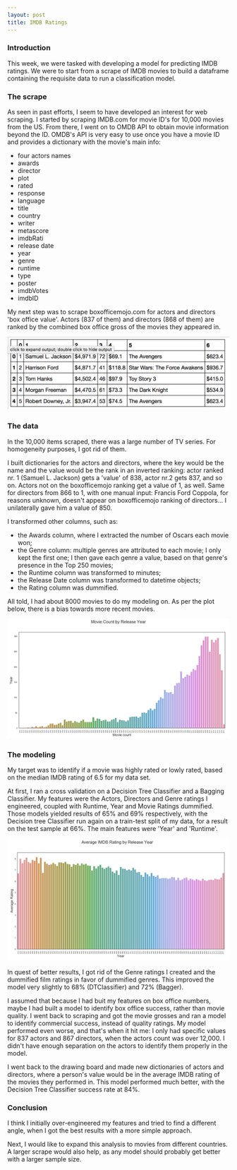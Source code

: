 ```yaml
---
layout: post
title: IMDB Ratings
---
```




### Introduction

This week, we were tasked with developing a model for predicting IMDB ratings. We were to start from a scrape of IMDB movies to build a dataframe containing the requisite data to run a classification model.

### The scrape
 
As seen in past efforts, I seem to have developed an interest for web scraping. I started by scraping IMDB.com for movie ID's for 10,000 movies from the US. From there, I went on to OMDB API to obtain movie information beyond the ID. OMDB's API is very easy to use once you have a movie ID and provides a dictionary with the movie's main info:
  
  - four actors names
  - awards
  - director
  - plot
  - rated
  - response
  - language
  - title
  - country
  - writer
  - metascore
  - imdbRati
  - release date
  - year
  - genre
  - runtime
  - type
  - poster
  - imdbVotes
  - imdbID

My next step was to scrape boxofficemojo.com for actors and directors 'box office value'. Actors (837 of them) and directors (868 of them) are ranked by the combined box office gross of the movies they appeared in.

![boxofficemojo](../images/bomojo.png)

### The data

In the 10,000 items scraped, there was a large number of TV series. For homogeneity purposes, I got rid of them.

I built dictionaries for the actors and directors, where the key would be the name and the value would be the rank in an inverted ranking: actor ranked nr. 1 (Samuel L. Jackson) gets a 'value' of 838, actor nr.2 gets 837, and so on. Actors not on the boxofficemojo ranking get a value of 1, as well. Same for directors from 866 to 1, with one manual input: Francis Ford Coppola, for reasons unknown, doesn't appear on boxofficemojo ranking of directors... I unilaterally gave him a value of 850.

I transformed other columns, such as:
  - the Awards column, where I extracted the number of Oscars each movie won;
  - the Genre column: multiple genres are attributed to each movie; I only kept the first one; I then gave each genre a value, based on that genre's presence in the Top 250 movies;
  - the Runtime column was transformed to minutes;
  - the Release Date column was transformed to datetime objects;
  - the Rating column was dummified.

All told, I had about 8000 movies to do my modeling on. As per the plot below, there is a bias towards more recent movies.

![Movies by year](../images/movie_count_by_year.png)

### The modeling

My target was to identify if a movie was highly rated or lowly rated, based on the median IMDB rating of 6.5 for my data set. 

At first, I ran a cross validation on a Decision Tree Classifier and a Bagging Classifier. My features were the Actors, Directors and Genre ratings I engineered, coupled with Runtime, Year and Movie Ratings dummified. Those models yielded results of 65% and 69% respectively, with the Decision tree Classifier run again on a train-test split of my data, for a result on the test sample at 66%. The main features were 'Year' and 'Runtime'.

![Average rating by year](../images/avg_rating_by_year.png)

In quest of better results,  I got rid of the Genre ratings I created and the dummified film ratings in favor of dummified genres. This improved the model very slightly to 68% (DTClassifier) and 72% (Bagger).

I assumed that because I had buit my features on box office numbers, maybe I had built a model to identify box office success, rather than movie quality. I went back to scraping and got the movie grosses and ran a model to identify commercial success, instead of quality ratings. My model performed even worse, and that's when it hit me: I only had specific values for 837 actors and 867 directors, when the actors count was over 12,000. I didn't have enough separation on the actors to identify them properly in the model.

I went back to the drawing board and made new dictionaries of actors and directors, where a person's value would be in the average IMDB rating of the movies they performed in. This model performed much better, with the Decision Tree Classifier success rate at 84%.

### Conclusion

I think I initially over-engineered my features and tried to find a different angle, when I got the best results with a more simple approach. 

Next, I would like to expand this analysis to movies from different countries. A larger scrape would also help, as any model should probably get better with a larger sample size.